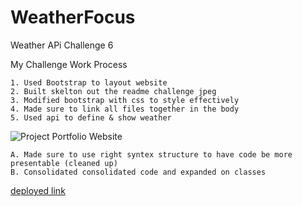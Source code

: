 # WeatherFocus

Weather APi Challenge 6

My Challenge Work Process

    1. Used Bootstrap to layout website
    2. Built skelton out the readme challenge jpeg 
    3. Modified bootstrap with css to style effectively
    4. Made sure to link all files together in the body
    5. Used api to define & show weather

![Project Portfolio Website]()

    A. Made sure to use right syntex structure to have code be more presentable (cleaned up)
    B. Consolidated consolidated code and expanded on classes 

[deployed link]()